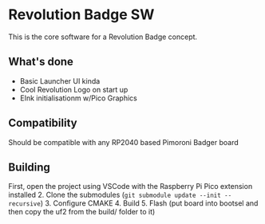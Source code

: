 # Revolution Badge SW
This is the core software for a Revolution Badge concept.

## What's done
- Basic Launcher UI kinda
- Cool Revolution Logo on start up
- EInk initialisationm w/Pico Graphics

## Compatibility
Should be compatible with any RP2040 based Pimoroni Badger board

## Building
First, open the project using VSCode with the Raspberry Pi Pico extension installed
2. Clone the submodules (`git submodule update --init --recursive`)
3. Configure CMAKE
4. Build
5. Flash (put board into bootsel and then copy the uf2 from the build/ folder to it)
